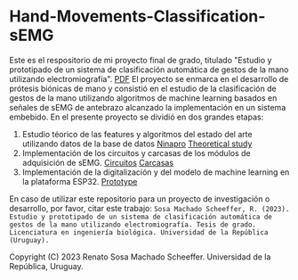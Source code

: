 # Hand-Movements-Classification-sEMG
Este es el respositorio de mi proyecto final de grado, titulado "Estudio y prototipado de un sistema de clasificación automática de gestos de la mano utilizando electromiografía". [PDF](https://drive.google.com/file/d/1Kf9JuCvLdn0Lqzz-XCRcYDhVXGS6aCek/view?usp=sharing)
El proyecto se enmarca en el desarrollo de prótesis biónicas de mano y consistió en el estudio de la clasificación de gestos de la mano utilizando algoritmos de machine learning basados en señales de sEMG de antebrazo alcanzado la implementación en un sistema embebido.
En el presente proyecto se dividió en dos grandes etapas:
1) Estudio téorico de las features y algoritmos del estado del arte utilizando datos de la base de datos [Ninapro](https://ninapro.hevs.ch/) [Theoretical study](https://github.com/renatososa/Hand-Movements-Classification-sEMG/tree/main/theoretical%20study)
2) Implementación de los circuitos y carcasas de los módulos de adquisición de sEMG. [Circuitos](https://drive.google.com/drive/folders/1WMFPwHqgZ0y6Xnpe7nECPgA3XShCJ4Yf?usp=sharing) [Carcasas](https://www.thingiverse.com/thing:5867172)
3) Implementación de la digitalización y del modelo de machine learning en la plataforma ESP32. [Prototype](https://github.com/renatososa/Hand-Movements-Classification-sEMG/tree/main/prototype)

En caso de utilizar este repositorio para un proyecto de investigación o desarrollo, por favor, citar este trabajo:
```Sosa Machado Scheeffer, R. (2023). Estudio y prototipado de un sistema de clasificación automática de gestos de la mano utilizando electromiografía. Tesis de grado. Licenciatura en ingeniería biológica. Universidad de la República (Uruguay).```

Copyright (C) 2023  Renato Sosa Machado Scheeffer. Universidad de la República, Uruguay.
